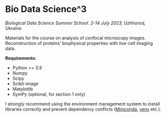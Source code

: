 Bio Data Science^3 
==================
_Biological Data Science Summer School. 2-14 July 2023, Uzhhorod, Ukraine._

Materials for the course on analysis of confocal microscopy images.
Reconstruction of proteins' biophysical properties with live-cell imaging data.

__Requirements:__
- Python >= 3.9
- Numpy
- Scipy
- Scikit-image
- Matplotlib
- SymPy (optional, for section 1 only)

I strongly recommend using the environment management system to install libraries correctly and prevent dependency conflicts ([Miniconda](https://docs.conda.io/en/latest/miniconda.html), [venv](https://docs.python.org/3/library/venv.html) etc.).